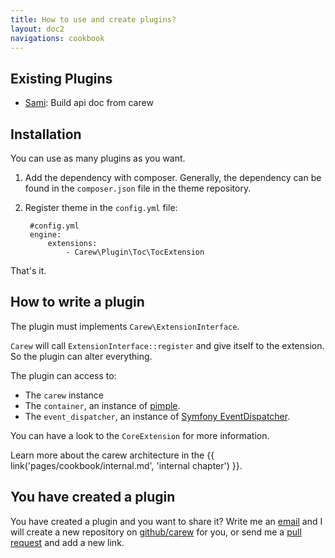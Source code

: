 ```yaml
---
title: How to use and create plugins?
layout: doc2
navigations: cookbook
---
```


Existing Plugins
----------------

* [Sami](https://github.com/carew/plugin-sami#readme): Build api doc from carew

Installation
------------

You can use as many plugins as you want.

1. Add the dependency with composer. Generally, the dependency can be found in
the `composer.json` file in the theme repository.

1. Register theme in the `config.yml` file:

        #config.yml
        engine:
            extensions:
                - Carew\Plugin\Toc\TocExtension

That's it.

How to write a plugin
---------------------

The plugin must implements `Carew\ExtensionInterface`.

`Carew` will call `ExtensionInterface::register` and give itself
to the extension. So the plugin can alter everything.

The plugin can access to:

* The `carew` instance
* The `container`, an instance of [pimple](http://pimple.sensiolabs.org/).
* The `event_dispatcher`, an instance of [Symfony EventDispatcher](https://github.com/symfony/EventDispatcher).

You can have a look to the `CoreExtension` for more information.

Learn more about the carew architecture in the {{ link('pages/cookbook/internal.md',
'internal chapter') }}.

You have created a plugin
-------------------------

You have created a plugin and you want to share it?
Write me an [email](mailto:lyrixx@lyrixx.info) and I will create a new
repository on [github/carew](https://github.com/carew) for you, or send me a
[pull request](https://github.com/carew/carew.github.com/edit/master/_carew/pages/cookbook/plugins.md)
and add a new link.
